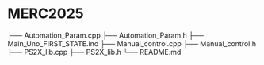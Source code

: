 # MERC2025
├── Automation_Param.cpp
├── Automation_Param.h
├── Main_Uno_FIRST_STATE.ino
├── Manual_control.cpp
├── Manual_control.h
├── PS2X_lib.cpp
├── PS2X_lib.h
└── README.md
